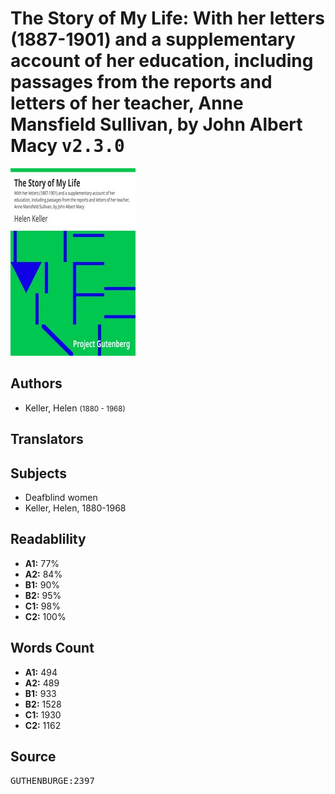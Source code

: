 # The Story of My Life: With her letters (1887-1901) and a supplementary account of her education, including passages from the reports and letters of her teacher, Anne Mansfield Sullivan, by John Albert Macy <kbd>v2.3.0</kbd>

![](./cover.medium.jpg "")

## Authors


 - Keller, Helen <small>(1880 - 1968)</small>

## Translators



## Subjects


 - Deafblind women
 - Keller, Helen, 1880-1968

## Readablility


 - **A1:** 77%
 - **A2:** 84%
 - **B1:** 90%
 - **B2:** 95%
 - **C1:** 98%
 - **C2:** 100%

## Words Count


 - **A1:** 494
 - **A2:** 489
 - **B1:** 933
 - **B2:** 1528
 - **C1:** 1930
 - **C2:** 1162

## Source


<kbd>GUTHENBURGE:2397</kbd>
